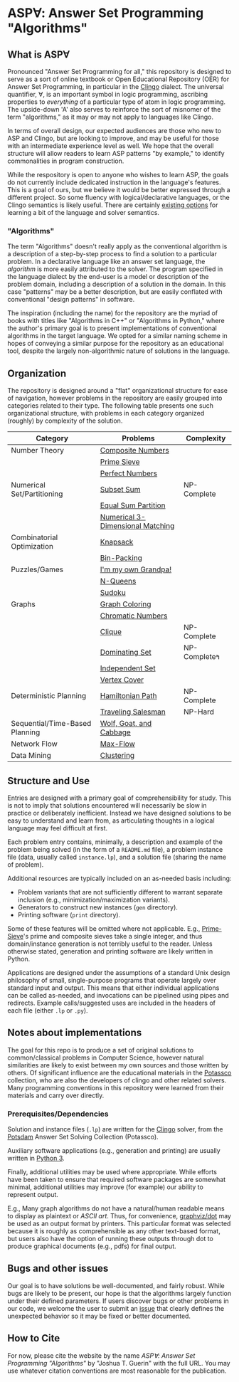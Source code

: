 # ASP&#8704;: Answer Set Programming "Algorithms"

## What is ASP&#8704;
Pronounced "Answer Set Programming for all," this repository is designed to serve as a sort of online textbook or Open Educational Repository (OER) for Answer Set Programming, in particular in the [Clingo](https://potassco.org/clingo/) dialect. The universal quantifier, &#8704;, is an important symbol in logic programming, ascribing properties to *everything* of a particular type of atom in logic programming. The upside-down 'A' also serves to reinforce the sort of misnomer of the term "algorithms," as it may or may not apply to languages like Clingo.

In terms of overall design, our expected audiences are those who new to ASP and Clingo, but are looking to improve, and may be useful for those with an intermediate experience level as well. We hope that the overall structure will allow readers to learn ASP patterns "by example," to identify commonalities in program construction.

While the respository is open to anyone who wishes to learn ASP, the goals do not currently include dedicated instruction in the language's features. This is a goal of ours, but we believe it would be better expressed through a different project. So some fluency with logical/declarative languages, or the Clingo semantics is likely useful. There are certainly [existing options](https://teaching.potassco.org/) for learning a bit of the language and solver semantics.

### "Algorithms"
The term "Algorithms" doesn't really apply as the conventional algorithm is a description of a step-by-step process to find a solution to a particular problem. In a declarative language like an answer set language, the *algorithm* is more easily attributed to the solver. The program specified in the language dialect by the end-user is a model or description of the problem domain, including a description of a solution in the domain. In this case "patterns" may be a better description, but are easily conflated with conventional "design patterns" in software.

The inspiration (including the name) for the repository are the myriad of books with titles like "Algorithms in C++" or "Algorithms in Python," where the author's primary goal is to present implementations of conventional algorithms in the target language. We opted for a similar naming scheme in hopes of conveying a similar purpose for the repository as an educational tool, despite the largely non-algorithmic nature of solutions in the language.


## Organization
The repository  is designed around a "flat" organizational structure for ease of navigation, however problems in the repository are easily grouped into categories related to their type. The following table presents one such organizational structure, with problems in each category organized (roughly) by complexity of the solution.

| Category  | Problems | Complexity |
| ------------- | ------------- | ------------- |
| Number Theory   | [Composite Numbers](Prime-Sieve)  |
|    | [Prime Sieve](https://github.com/joshuaguerin/Answer-Set-Programming-Algorithms/tree/master/Prime-Sieve)  |
|    | [Perfect Numbers](https://github.com/joshuaguerin/Answer-Set-Programming-Algorithms/tree/master/Perfect-Numbers)  |
| Numerical Set/Partitioning  | [Subset Sum](https://github.com/joshuaguerin/Answer-Set-Programming-Algorithms/tree/master/Subset-Sum) | NP-Complete |
|  | [Equal Sum Partition](https://github.com/joshuaguerin/Answer-Set-Programming-Algorithms/tree/master/Equal-Sum-Partition) | 
|  | [Numerical 3-Dimensional Matching](https://github.com/joshuaguerin/Answer-Set-Programming-Algorithms/tree/master/Numerical-3-Dimensional-Matching) |
|  Combinatorial Optimization  |  [Knapsack](https://github.com/joshuaguerin/Answer-Set-Programming-Algorithms/tree/master/Knapsack)  | 
|  | [Bin-Packing](https://github.com/joshuaguerin/Answer-Set-Programming-Algorithms/tree/master/Bin-Packing) |
|  Puzzles/Games  | [I'm my own Grandpa!](Grandpa/) |
|    | [N-Queens](https://github.com/joshuaguerin/Answer-Set-Programming-Algorithms/tree/master/N-Queens) |
|    | [Sudoku](https://github.com/joshuaguerin/Answer-Set-Programming-Algorithms/tree/master/Sudoku) |
|  Graphs  | [Graph Coloring](https://github.com/joshuaguerin/Answer-Set-Programming-Algorithms/tree/master/Graph-Coloring) | 
|    | [Chromatic Numbers](https://github.com/joshuaguerin/Answer-Set-Programming-Algorithms/tree/master/Graph-Coloring)
|    | [Clique](https://github.com/joshuaguerin/Answer-Set-Programming-Algorithms/tree/master/Clique) | NP-Complete |
|    | [Dominating Set](https://github.com/joshuaguerin/Answer-Set-Programming-Algorithms/tree/master/Dominating-Set) | NP-Complete&#2020; |
|    | [Independent Set](https://github.com/joshuaguerin/Answer-Set-Programming-Algorithms/tree/master/Independent_Set) |
|    | [Vertex Cover](https://github.com/joshuaguerin/Answer-Set-Programming-Algorithms/tree/master/Vertex-Cover) | 
|  Deterministic Planning  | [Hamiltonian Path](https://github.com/joshuaguerin/Answer-Set-Programming-Algorithms/tree/master/Travelling_Salesman) | NP-Complete |
|    | [Traveling Salesman](https://github.com/joshuaguerin/Answer-Set-Programming-Algorithms/tree/master/Travelling_Salesman) | NP-Hard |
| Sequential/Time-Based Planning | [Wolf, Goat, and Cabbage](https://github.com/joshuaguerin/Answer-Set-Programming-Algorithms/tree/master/Wolf-Goat-Cabbage) |
|  Network Flow  | [Max-Flow](https://github.com/joshuaguerin/Answer-Set-Programming-Algorithms/tree/master/Max-Flow) |
|  Data Mining  | [Clustering](https://github.com/joshuaguerin/Answer-Set-Programming-Algorithms/tree/master/Clustering) |

## Structure and Use
Entries are designed with a primary goal of comprehensibility for study. This is not to imply that solutions encountered will necessarily be slow in practice or deliberately inefficient. Instead we have designed solutions to be easy to understand and learn from, as articulating thoughts in a logical language may feel difficult at first.

Each problem entry contains, minimally, a description and example of the problem being solved (in the form of a `README.md` file), a problem instance file (data, usually called `instance.lp`), and a solution file (sharing the name of problem).

Additional resources are typically included on an as-needed basis including:
* Problem variants that are not sufficiently different to warrant separate inclusion (e.g., minimization/maximization variants).
* Generators to construct new instances (`gen` directory).
* Printing software (`print` directory).

Some of these features will be omitted where not applicable. E.g., [Prime-Sieve](Prime-Sieve)'s prime and composite sieves take a single integer, and thus domain/instance generation is not terribly useful to the reader. Unless otherwise stated, generation and printing software are likely written in Python.

Applications are designed under the assumptions of a standard Unix design philosophy of small, single-purpose programs that operate largely over standard input and output. This means that either individual applications can be called as-needed, and invocations can be pipelined using pipes and redirects. Example calls/suggested uses are included in the headers of each file (either `.lp` or `.py`).

## Notes about implementations
The goal for this repo is to produce a set of original solutions to common/classical problems in Computer Science, however natural similarities are likely to exist between my own sources and those written by others. Of significant influence are the educational materials in the [Potassco](https://potassco.org/) collection, who are also the developers of clingo and other related solvers. Many programming conventions in this repository were learned from their materials and carry over directly.

### Prerequisites/Dependencies
Solution and instance files (`.lp`) are written for the [Clingo](https://potassco.org/clingo/) solver, from the [Potsdam](https://potassco.org/clingo/) Answer Set Solving Collection (Potassco).

Auxiliary software applications (e.g., generation and printing) are usually written in [Python 3](https://www.python.org/downloads/).

Finally, additional utilities may be used where appropriate. While efforts have been taken to ensure that required software packages are somewhat minimal, additional utilities may improve (for example) our ability to represent output.

E.g., Many graph algorithms do not have a natural/human readable means to display as plaintext or *ASCII art*. Thus, for convenience, [graphviz/dot](https://graphviz.org/download/) may be used as an output format by printers. This particular format was selected because it is roughly as comprehensible as any other text-based format, but users also have the option of running these outputs through dot to produce graphical documents (e.g., pdfs) for final output.


## Bugs and other issues
Our goal is to have solutions be well-documented, and fairly robust. While bugs are likely to be present, our hope is that the algorithms largely function under their defined parameters. If users discover bugs or other problems in our code, we welcome the user to submit an [issue](https://github.com/joshuaguerin/Answer-Set-Programming-Algorithms/issues) that clearly defines the unexpected behavior so it may be fixed or better documented.

## How to Cite
For now, please cite the website by the name *ASP&#8704;: Answer Set Programming "Algorithms"* by "Joshua T. Guerin" with the full URL. You may use whatever citation conventions are most reasonable for the publication.


